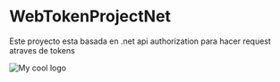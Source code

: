# WebTokenProjectNet

Este proyecto esta basada en .net api authorization para hacer request atraves de tokens

<img src="/docs/logo.png" alt="My cool logo"/>
